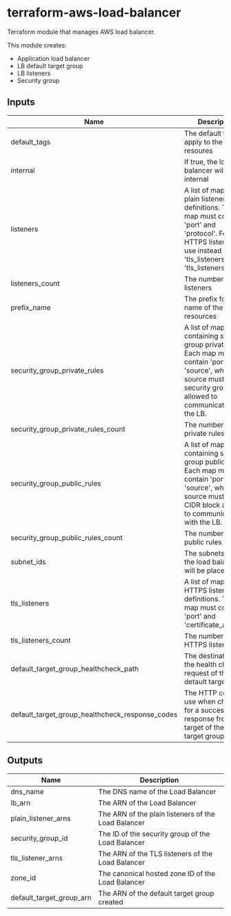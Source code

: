 # terraform-aws-load-balancer

Terraform module that manages AWS load balancer.

This module creates:

- Application load balancer
- LB default target group
- LB listeners
- Security group


## Inputs

| Name | Description | Type | Default | Required |
|------|-------------|:----:|:-----:|:-----:|
| default\_tags | The default tags to apply to the resoures | map | `<map>` | no |
| internal | If true, the load balancer will be internal | string | `"true"` | no |
| listeners | A list of map of plain listener definitions. The map must contain 'port' and 'protocol'.   For HTTPS listeners, use instead 'tls_listeners' and 'tls_listeners_count'. | list | `<list>` | no |
| listeners\_count | The number of plain listeners | string | `"0"` | no |
| prefix\_name | The prefix for the name of the resources | string | `"my"` | no |
| security\_group\_private\_rules | A list of maps containing security group private rules.   Each map must contain 'port' and 'source', where the source must be a   security group ID allowed to communicate with the LB. | list | `<list>` | no |
| security\_group\_private\_rules\_count | The number of SG private rules | string | `"0"` | no |
| security\_group\_public\_rules | A list of maps containing security group public rules.   Each map must contain 'port' and 'source', where the source must be a   CIDR block alowed to communicate with the LB. | list | `<list>` | no |
| security\_group\_public\_rules\_count | The number of SG public rules | string | `"0"` | no |
| subnet\_ids | The subnets where the load balancer will be placed | list | n/a | yes |
| tls\_listeners | A list of map of HTTPS listener definitions. The map must contain 'port' and 'certificate_arn'. | list | `<list>` | no |
| tls\_listeners\_count | The number of HTTPS listeners | string | `"0"` | no |
| default\_target\_group\_healthcheck\_path | The destination for the health check request of the detault target group | string | `"/"` | no |
| default\_target\_group\_healthcheck\_response\_codes | The HTTP codes to use when checking for a successful response from a target of the detault target group | string | `"200"` | no |

## Outputs

| Name | Description |
|------|-------------|
| dns\_name | The DNS name of the Load Balancer |
| lb\_arn | The ARN of the Load Balancer |
| plain\_listener\_arns | The ARN of the plain listeners of the Load Balancer |
| security\_group\_id | The ID of the security group of the Load Balancer |
| tls\_listener\_arns | The ARN of the TLS listeners of the Load Balancer |
| zone\_id | The canonical hosted zone ID of the Load Balancer |
| default\_target\_group\_arn | The ARN of the default target group created |

